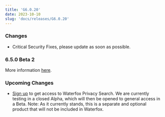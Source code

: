 ```yaml
---
title: 'G6.0.20'
date: 2023-10-10
slug: 'docs/releases/G6.0.20'
---
```


### Changes

- Critical Security Fixes, please update as soon as possible.

### 6.5.0 Beta 2

More information [here](/docs/releases/6.5.0-beta-2/).

### Upcoming Changes

- [Sign up](https://browserworks.typeform.com/to/E1KEJaKj) to get access to Waterfox Privacy Search. We are currently testing in a closed Alpha, which will then be opened to general access in a Beta. Note: As it currently stands, this is a separate and optional product that will not be included in Waterfox.
